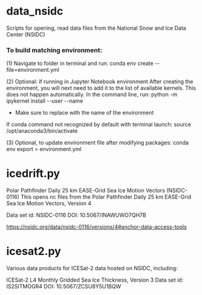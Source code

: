 # data_nsidc
Scripts for opening, read data files from the National Snow and Ice Data Center (NSIDC)


### To build matching environment:

(1) Navigate to folder in terminal and run:
conda env create --file=environment.yml

(2) Optional: if running in Jupyter Notebook environment
After creating the environment, you will next need to add it to the list of available kernels. 
This does not happen automatically. In the command line, run:
python -m ipykernel install --user --name <NAME>
* Make sure to replace <NAME> with the name of the environment

If conda command not recognized by default with terminal launch:
source /opt/anaconda3/bin/activate

(3) Optional, to update environment file after modifying packages:
conda env export > environment.yml


# icedrift.py

Polar Pathfinder Daily 25 km EASE-Grid Sea Ice Motion Vectors (NSIDC-0116)
This opens nc files from the Polar Pathfinder Daily 25 km EASE-Grid Sea Ice Motion Vectors, Version 4

Data set id:
NSIDC-0116
DOI: 10.5067/INAWUWO7QH7B

https://nsidc.org/data/nsidc-0116/versions/4#anchor-data-access-tools 


# icesat2.py

Various data products for ICESat-2 data hosted on NSIDC, including:

ICESat-2 L4 Monthly Gridded Sea Ice Thickness, Version 3
Data set id: IS2SITMOGR4
DOI: 10.5067/ZCSU8Y5U1BQW
